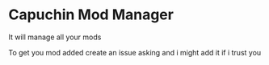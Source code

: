 # Capuchin Mod Manager

It will manage all your mods

To get you mod added create an issue asking and i might add it if i trust you

